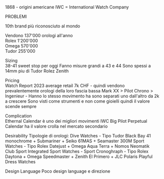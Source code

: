 1868 - origini americane
IWC = International Watch Company

PROBLEMI

10th brand più riconosciuto al mondo

Vendono 137'000 orologi all'anno<br>
Rolex 1'200'000 <br>
Omega 570'000 <br>
Tudor 255'000

Sizing <br>
38-41 sweet stop per oggi
Fanno misure grandi a 43 e 44
Sono spessi a 14mm piu di Tudor Rolez Zenith

Pricing <br>
Watch Report 2023 average retail 7k CHF - quindi vendono prevalentemente orologi della loro fascia bassa
Mark XX > Pilot Chrono > Ingenieur - Hanno lo stesso movimento ha sono separati uno dall'altro da 2k a crescere
Sono visti come strumenti e non come gioielli quindi il valore scende sempre

Complication <br>
Ethernal Calendar è uno dei migliori movimenti
IWC Big Pilot Perpetual Calendar ha il valore crolla nel mercato secondario 

Desirability
Tipologie di orologi:
Dive Watches - Tipo Tudor Black Bay 41 monochrome + Submariner + Seiko 61MAS + Seamaster 300M
Sport Watches - Tipo Rolex Datejust + Omega Aqua Terra + Nomos Neomatik Club Sport 
Integrated Sport Watches - 
Sport Cronoghraph - Tipo Rolex Daytona + Omega Speedmaster + Zenith El Primero + JLC Polaris 
Playful Dress Watches

Design Language
Poco design language e direzione
